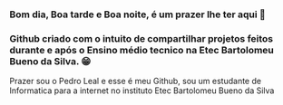 ### Bom dia, Boa tarde e Boa noite, é um prazer lhe ter aqui 👋

### Github criado com o intuito de compartilhar projetos feitos durante e após o Ensino médio tecnico na Etec Bartolomeu Bueno da Silva. :grin:

Prazer sou o Pedro Leal e esse é meu Github, sou um estudante de Informatica para a internet no instituto Etec Bartolomeu Bueno da Silva 
<!--
**Pedro-Leall/Pedro-Leall** is a ✨ _special_ ✨ repository because its `README.md` (this file) appears on your GitHub profile.

Here are some ideas to get you started:

- 🔭 I’m currently working on ...
- 🌱 I’m currently learning ...
- 👯 I’m looking to collaborate on ...
- 🤔 I’m looking for help with ...
- 💬 Ask me about ...
- 📫 How to reach me: ...
- 😄 Pronouns: ...
- ⚡ Fun fact: ...
-->
